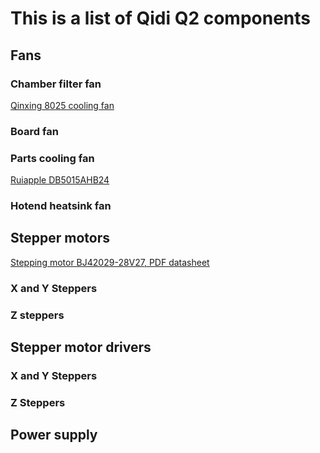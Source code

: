# This is a list of Qidi Q2 components

## Fans

### Chamber filter fan

[Qinxing 8025 cooling fan](https://alexnld.com/product/av-8025m24b-dc-24v-brushless-cooling-fan-for-diy-black/)

### Board fan

### Parts cooling fan

[Ruiapple DB5015AHB24](https://ruiapple-fan.com/Dc-Blower-Fans/DB-5015A.html)

### Hotend heatsink fan

## Stepper motors

[Stepping motor BJ42029-28V27, PDF datasheet](https://pub-mediabox-storage.rxweb-prd.com/exhibitor/document/exh-5d8eb7f8-4e76-45eb-a6ae-b73ea133a9c7/7f3ec61b-1343-4ecc-94dc-036eeff61720.pdf)

### X and Y Steppers

### Z steppers



## Stepper motor drivers

### X and Y Steppers

### Z Steppers

## Power supply

